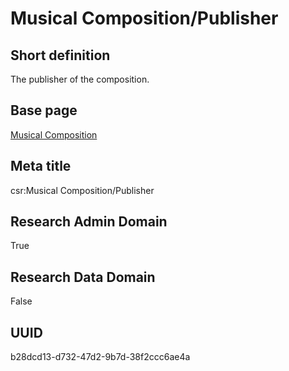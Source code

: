# Musical Composition/Publisher
## Short definition
The publisher of the composition.
## Base page
[Musical Composition](../../Objects/Musical%20Composition.md)
## Meta title
csr:Musical Composition/Publisher
## Research Admin Domain
True
## Research Data Domain
False
## UUID
b28dcd13-d732-47d2-9b7d-38f2ccc6ae4a
